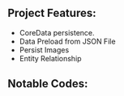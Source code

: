 Project Features:
-----------------

- CoreData persistence.
- Data Preload from JSON File
- Persist Images
- Entity Relationship


Notable Codes:
--------------

